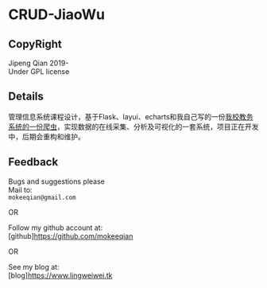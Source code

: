 # CRUD-JiaoWu
## CopyRight
Jipeng Qian 2019- <br>
Under GPL license
## Details
管理信息系统课程设计，基于Flask、layui、echarts和我自己写的一份[我校教务系统的一份爬虫](https://github.com/mokeeqian/ZhengFangJiaoWu)，实现数据的在线采集、分析及可视化的一套系统，项目正在开发中，后期会重构和维护。
## Feedback
Bugs and suggestions please<br>
Mail to:<br>
```mokeeqian@gmail.com```

OR

Follow my github account at:<br>
[github]https://github.com/mokeeqian

OR

See my blog at:<br>
[blog]https://www.lingweiwei.tk

